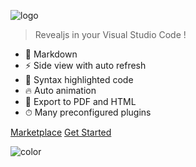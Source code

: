 <div class="code-logo">
  <div class="logo" ></div>
</div>


![logo](assets/images/logo-v2.png)

> Revealjs in your Visual Studio Code !

- 🚀 Markdown 
- ⚡️️ Side view with auto refresh
- 💎 Syntax highlighted code
- 🔥 Auto animation
- 📼 Export to PDF and HTML
- ⏱ Many preconfigured plugins

<div class="buttons">
  <a href="https://marketplace.visualstudio.com/items?itemName=vittorioromeo.vscode-reveal-majsdown" target="_blank"><span>Marketplace</span></a>
  <a href="#/README"><span>Get Started</span></a>
</div>

![color](#ffffff)
